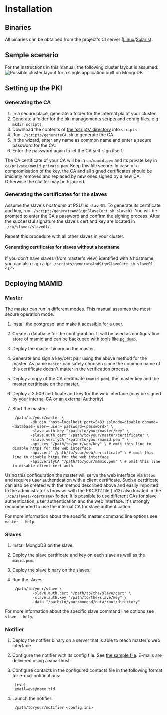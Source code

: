 # Installation

## Binaries

All binaries can be obtained from the project's CI server
([Linux](https://jenkins.dogcraft.de/job/mamid/label=jenkins-mamid-builder,target=build/)/[Solaris](https://jenkins.dogcraft.de/job/mamid/label=mamid-builder-oi,target=build/)).

## Sample scenario

For the instructions in this manual, the following cluster layout is assumed:
![Possible cluster layout for a single application built on MongoDB](https://cdn.rawgit.com/KIT-MAMID/mamid/doc/doc/cluster_layout.svg)

## Setting up the PKI

### Generating the CA

1. In a secure place, generate a folder for the internal pki of your cluster.
2. Generate a folder for the pki managements scripts and config files, e.g. `mkdir scripts`
3. Download the contents of [the 'scripts' directory](https://github.com/KIT-MAMID/mamid/tree/master/scripts) into `scripts`
4. Run `./scripts/generateCA.sh` to generate the CA.
5. In the wizard, enter any name as common name and enter a secure password for the CA.
6. Enter the password again to let the CA self-sign itself.

The CA certificate of your CA will be in `ca/mamid.pem` and its private key in `ca/private/mamid_private.pem`. 
Keep this file secure. In case of a compromisation of the key, the CA and all signed certificates should be imidietly 
removed and replaced by new ones signed by a new CA. Otherwise the cluster may be hijacked.

### Generating the certificates for the slaves

Assume the slave's _hostname_ at PSU1 is `slave01`.
To generate its certificate and key, run `./scripts/generateAndSignSlaveCert.sh slave01`.
You will be promted to enter the CA's password and confirm the signing process.
After the successful signature the slave's cert and key are located in `./ca/slaves/slave01/`.

Repeat this procedure with all other slaves in your cluster.

#### Generating certificates for slaves without a hostname

If you don't have slaves (from master's view) identified with a hostname, you can also sign a ip:
`./scripts/generateAndSignSlaveCert.sh slave01 <IP>`

## Deploying MAMID

### Master

The master can run in different modes. This manual assumes the most secure operation mode.

1. Install the postgresql and make it acessible for a user.
2. Create a database for the configuration. It will be used as configuration store of mamid and can be backuped with 
tools like `pg_dump`,
2. Deploy the master binary on the master.
3. Generate and sign a key/cert pair using the above method for the master.
As name `master` can safely choosen since the common name of this certificate doesn't matter in the verification process.
4. Deploy a copy of the CA certificate (`mamid.pem`), the master key and the master certificate on the master.
5. Deploy a X.509 certificate and key for the web interface (may be signed by your internal CA or an external Authority)
6. Start the master:

        /path/to/your/master \
               -db.dsn "host=localhost port=5433 sslmode=disable dbname=<database> user=<user> password=<password>" \
               -slave.auth.key "/path/to/your/master/key" \
               -slave.auth.cert "/path/to/your/master/certificate" \
               -slave.verifyCA "/path/to/your/mamid.pem " \
               -api.key "/path/to/your/web/key" \ # omit this line to disable https for the web interface
               -api.cert" /path/to/your/web/certificate" \ # omit this line to disable https for the web interface
               -api.verifyCA "/path/to/your/mamid.pem" \ # omit this line to disable client cert auth

Using this configuration the master will serve the web interface via `https` and requires 
user authentication with a client certificate. Such a certificate can also be created with the method described above
and easily imported to the administrator's browser with the PKCS12 file (.p12) also located
in the `./ca/slaves/<certname>` folder. It is possible to use different CAs for slave authentication,
user authentication and the web interface. It's strongly recommended to use the internal CA for slave
authentication.

For more information about the specific master command line options see `master --help`.

### Slaves

1. Install MongoDB on the slave.
2. Deploy the slave certificate and key on each slave as well as the `mamid.pem`.
3. Deploy the slave binary on the slaves.
4. Run the slaves:

        /path/to/your/slave \
                -slave.auth.cert "/path/to/the/slave/cert" \
                -slave.auth.key "/path/to/the/slave/key" \ 
                -data "/path/to/your/mongod/data/root/directory"

For more information about the specific slave command line options see `slave --help`.

### Notifier

1. Deploy the notifier binary on a server that is able to reach master's web interface
2. Configure the notifier with its config file. See [the sample file](https://github.com/KIT-MAMID/mamid/blob/master/notifier/config.ini.sample).
E-mails are delivered using a smarthost.
3. Configure contacts in the configured contacts file in the following format for e-mail notifications:

        [eve]
        email=eve@name.tld
4. Launch the notifier:

        /path/to/your/notifier <config.ini>

